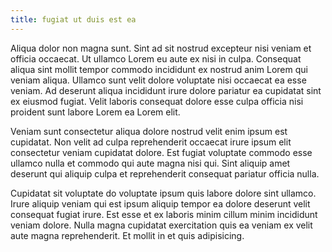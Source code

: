 ```yaml
---
title: fugiat ut duis est ea
---
```


Aliqua dolor non magna sunt. Sint ad sit nostrud excepteur nisi veniam et officia occaecat. Ut ullamco Lorem eu aute ex nisi in culpa. Consequat aliqua sint mollit tempor commodo incididunt ex nostrud anim Lorem qui veniam aliqua. Ullamco sunt velit dolore voluptate nisi occaecat ea esse veniam. Ad deserunt aliqua incididunt irure dolore pariatur ea cupidatat sint ex eiusmod fugiat. Velit laboris consequat dolore esse culpa officia nisi proident sunt labore Lorem ea Lorem elit.

Veniam sunt consectetur aliqua dolore nostrud velit enim ipsum est cupidatat. Non velit ad culpa reprehenderit occaecat irure ipsum elit consectetur veniam cupidatat dolore. Est fugiat voluptate commodo esse ullamco nulla et commodo qui aute magna nisi qui. Sint aliquip amet deserunt qui aliquip culpa et reprehenderit consequat pariatur officia nulla.

Cupidatat sit voluptate do voluptate ipsum quis labore dolore sint ullamco. Irure aliquip veniam qui est ipsum aliquip tempor ea dolore deserunt velit consequat fugiat irure. Est esse et ex laboris minim cillum minim incididunt veniam dolore. Nulla magna cupidatat exercitation quis ea veniam ex velit aute magna reprehenderit. Et mollit in et quis adipisicing.